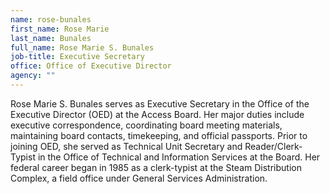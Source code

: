 ```yaml
---
name: rose-bunales
first_name: Rose Marie
last_name: Bunales
full_name: Rose Marie S. Bunales
job-title: Executive Secretary
office: Office of Executive Director
agency: ""
---
```

Rose Marie S. Bunales serves as Executive Secretary in the Office of the Executive Director (OED) at the Access Board. Her major duties include executive correspondence, coordinating board meeting materials, maintaining board contacts, timekeeping, and official passports. Prior to joining OED, she served as Technical Unit Secretary and Reader/Clerk-Typist in the Office of Technical and Information Services at the Board. Her federal career began in 1985 as a clerk-typist at the Steam Distribution Complex, a field office under General Services Administration.
